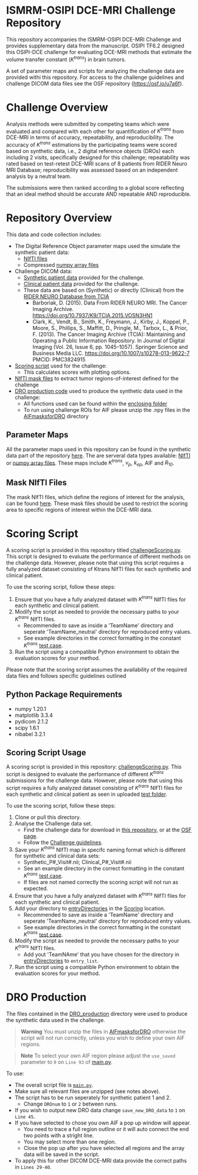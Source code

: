 # ISMRM-OSIPI DCE-MRI Challenge Repository

This repository accompanies the ISMRM-OSIPI DCE-MRI Challenge and provides supplementary data from the manuscript. OSIPI TF6.2 designed this OSIPI-DCE challenge for evaluating DCE-MRI methods that estimate the volume transfer constant ($K^{trans}$) in brain tumors.

A set of parameter maps and scripts for analyzing the challenge data are provided withi this repository. For access to the challenge guidelines and challenge DICOM data files see the OSF repository (https://osf.io/u7a6f).

# Challenge Overview

 Analysis methods were submitted by competing teams which were evaluated and compared with each other for quantification of $K^{trans}$ from DCE-MRI in terms of accuracy, repeatability, and reproducibility. The accuracy of $K^{trans}$ estimations by the participating teams were scored based on synthetic data, i.e., 2 digital reference objects (DROs) each including 2 visits, specifically designed for this challenge; repeatability was rated based on test-retest DCE-MRI scans of 8 patients from RIDER Neuro MRI Database; reproducibility was assessed based on an independent analysis by a neutral team.

The submissions were then ranked according to a global score reflecting that an ideal method should be accurate AND repeatable AND reproducible.

# Repository Overview
This data and code collection includes:
- The Digital Reference Object parameter maps used the simulate the synthetic patient data:
    * [NIfTI files](additionalDROData/NIfTI)
    * Compressed [numpy array files](additionalDROData/pythonArraysDRO)
- Challenge DICOM data:
    * [Synthetic patient data](ChallengeDICOMData/Synthetic_Data) provided for the challenge.
    * [Clinical patient data](ChallengeDICOMData/Clinical_Data) provided for the challenge.
    * These data are based on (Synthetic) or directly (Clinical) from the [RIDER NEURO Database from TCIA](https://wiki.cancerimagingarchive.net/display/Public/RIDER+NEURO+MRI)
        * Barboriak, D. (2015). Data From RIDER NEURO MRI. The Cancer Imaging Archive. https://doi.org/10.7937/K9/TCIA.2015.VOSN3HN1
        * Clark, K., Vendt, B., Smith, K., Freymann, J., Kirby, J., Koppel, P., Moore, S., Phillips, S., Maffitt, D., Pringle, M., Tarbox, L., & Prior, F. (2013). The Cancer Imaging Archive (TCIA): Maintaining and Operating a Public Information Repository. In Journal of Digital Imaging (Vol. 26, Issue 6, pp. 1045–1057). Springer Science and Business Media LLC. https://doi.org/10.1007/s10278-013-9622-7 PMCID: PMC3824915
- [Scoring script](Scoring/challengeScoring.py) used for the challenge:
    * This calculates scores with plotting options.
- [NIfTI mask files](Scoring/Masks) to extract tumor regions-of-interest defined for the challenge
- [DRO production code](DRO_Production/main.py) used to produce the synthetic data used in the challenge:
    * All functions used can be found within the [enclosing folder](DRO_Production)
    * To run using challenge ROIs for AIF please unzip the .npy files in the [AIFmasksforDRO](DRO_Production/AIFmasksforDRO) directory

## Parameter Maps

All the parameter maps used in this repository can be found in the synthetic data part of the repository [here](additionalDROData). The are serveral data types available: [NIfTI](additionalDROData/NIfTI) or [numpy array files](additionalDROData/pythonArraysDRO). These maps include $K^{trans}$, $v_{p}$, $k_{ep}$, AIF and $R_{10}$.

## Mask NIfTI Files

The mask NIfTI files, which define the regions of interest for the analysis, can be found [here](Scoring/Masks). These mask files should be used to restrict the scoring area to specific regions of interest within the DCE-MRI data.

# Scoring Script

A scoring script is provided in this repository titled [challengeScoring.py](Scoring/challengeScoring.py). This script is designed to evaluate the performance of different methods on the challenge data. However, please note that using this script requires a fully analyzed dataset consisting of Ktrans NIfTI files for each synthetic and clinical patient.

To use the scoring script, follow these steps:

1. Ensure that you have a fully analyzed dataset with $K^{trans}$ NIfTI files for each synthetic and clinical patient.
2. Modify the script as needed to provide the necessary paths to your $K^{trans}$ NIfTI files.
    - Recommended to save as inside a 'TeamName' directory and seperate 'TeamName_neutral' directory for reproduced entry values.
    - See example directories in the correct formatting in the constant $K^{trans}$ [test case](Scoring/entryDirectories).
3. Run the script using a compatible Python environment to obtain the evaluation scores for your method.

Please note that the scoring script assumes the availability of the required data files and follows specific guidelines outlined

## Python Package Requirements
- numpy 1.20.1
- matplotlib 3.3.4
- pydicom 2.1.2
- scipy 1.6.1
- nibabel 3.2.1

## Scoring Script Usage

A scoring script is provided in this repository: [challengeScoring.py](Scoring/challengeScoring.py). This script is designed to evaluate the performance of different $K^{trans}$ submissions for the challenge data. However, please note that using this script requires a fully analyzed dataset consisting of $K^{trans}$ NIfTI files for each synthetic and clinical patient as seen in uploaded [test folder](Scoring/entryDirectories/constantKtransModel).

To use the scoring script, follow these steps:

1. Clone or pull this directory.
2. Analyse the Challenge data set.
    - Find the challenge data for download in [this repository](ChallengeDICOMData), or at the [OSF page](https://osf.io/u7a6f/files).
    - Follow the [Challenge guidelines](OSIPI_DCE_Challenge_Guidelines.pdf).
3. Save your $K^{trans}$ NIfTI map in specifc naming format which is different for synthetic and clinical data sets:
    - Synthetic_P#_Visit#.nii; Clinical_P#_Visit#.nii
    - See an example directory in the correct formatting in the constant $K^{trans}$ [test case](Scoring/entryDirectories/constantKtransModel).
    - If files are not named correctly the scoring script will not run as expected.
4. Ensure that you have a fully analyzed dataset with $K^{trans}$ NIfTI files for each synthetic and clinical patient.
5. Add your directory to [entryDirectories](Scoring/entryDirectories) in the [Scoring](Scoring) location.
    - Recommended to save as inside a 'TeamName' directory and seperate 'TeamName_neutral' directory for reproduced entry values.
    - See example directories in the correct formatting in the constant $K^{trans}$ [test case](Scoring/entryDirectories).
6. Modify the script as needed to provide the necessary paths to your $K^{trans}$ NIfTI files.
    - Add yout 'TeamNAme' that you have chosen for the directory in [entryDirectories](Scoring/entryDirectories) to `entry_list`.
7. Run the script using a compatible Python environment to obtain the evaluation scores for your method.

# DRO Production

The files contained in the [DRO_production](DRO_Production) directory were used to produce the synthetic data used in the challenge.

>**Warning**
>You must unzip the files in [AIFmasksforDRO](DRO_Production/AIFmasksforDRO) otherwise the script will not run correctly, unless you wish to define your own AIF regions.

>**Note**
>To select your own AIF region please adjust the `use_saved` parameter to `0` on `Line 93` of [main.py](DRO_Production/main.py).

To use:
- The overall script file is [`main.py`](DRO_Production/main.py).
- Make sure all relevant files are unzipped (see notes above).
- The script has to be run seperately for synthetic patient 1 and 2.
    * Change `DROnum` to `1` or `2` between runs.
- If you wish to output new DRO data change `save_new_DRO_data` to `1` on `Line 45`.
- If you have selected to chose you own AIF a pop up window will appear.
    * You need to trace a full region outline or it will auto connect the end two points with a stright line.
    * You may select more than one region.
    * Close the pop up after you have selected all regions and the array data will be saved in the script.
- To apply this for other DICOM DCE-MRI data provide the correct paths in `Lines 29-40`.


